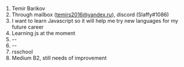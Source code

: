 1. Temir Barikov 
2. Through mailbox (temirs2016@yandex.ru), discord (Slaffy#1086) 
3. I want to learn Javascript so it will help me try new languages for my future career
4. Learning js at the moment
5. --
6. --
7. rsschool
8. Medium B2, still needs of improvement 
